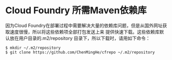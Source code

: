 Cloud Foundry 所需Maven依赖库
======

因为Cloud Foundry在部署过程中需要解决大量的依赖库问题，但是从国外网址获取速度很慢，所以将这些依赖项全部打包发送上来
提供快速下载。这些依赖库默认放在用户目录的.m2/repository 目录下，所以下载时，请用如下命令：

    $ mkdir ~/.m2/repository
    $ git clone https://github.com/ChenMingHe/cfrepo ~/.m2/repository

